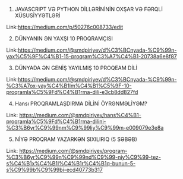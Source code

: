 1. JAVASCRIPT VƏ PYTHON DİLLƏRİNİNİN OXŞAR VƏ FƏRQLİ XÜSUSİYYƏTLƏRİ

Link:https://medium.com/p/50276c008733/edit

2. DÜNYANIN ƏN YAXŞI 10 PROQRAMÇISI

Link:https://medium.com/@smdpiriyev/d%C3%BCnyada-%C9%99n-yax%C5%9F%C4%B1-15-proqram%C3%A7%C4%B1-20738a6e8f87

3. DÜNYADA ƏN GENİŞ YAYILMIŞ 10 PROQEAM DİLİ

Link:https://medium.com/@smdpiriyev/d%C3%BCnyada-%C9%99n-%C3%A7ox-yay%C4%B1lm%C4%B1%C5%9F-10-proqramla%C5%9Fd%C4%B1rma-dili-e3cb8dd827fd

4. Hansı PROQRAMLAŞDIRMA DİLİNİ ÖYRƏNMƏLİYƏM?

Link: https://medium.com/@smdpiriyev/hans%C4%B1-proqramla%C5%9Fd%C4%B1rma-dilini-%C3%B6yr%C9%99nm%C9%99liy%C9%99m-e009079e3e8a

5. NİYƏ PROQRAM YAZARKƏN SIXILIRIQ (5 SƏBƏB)

Link: https://medium.com/@smdpiriyev/proqram-%C3%B6yr%C9%99n%C9%99nd%C9%99-niy%C9%99-tez-s%C4%B1x%C4%B1l%C4%B1r%C4%B1q-bunun-5-s%C9%99b%C9%99bi-ecd40773b317